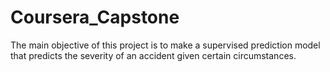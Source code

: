 # Coursera_Capstone
The main objective of this project is to make a supervised prediction model that predicts the severity of an accident given certain circumstances.
